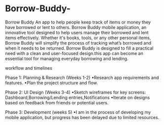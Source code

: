 # Borrow-Buddy-

Borrow Buddy An app to help people keep track of items or money they have borrowed or lent to others. Borrow Buddy mobile application, an innovative tool designed to help users manage their borrowed and lent items effectively. Whether it's books, tools, or any other personal items, Borrow Buddy will simplify the process of tracking what’s borrowed and when it needs to be returned. Borrow Buddy is designed to fill a practical need with a clean and user-focused design.this app can become an essential tool for managing everyday borrowing and lending.

workflow and timelines

Phase 1: Planning & Research (Weeks 1-2) •Research app requirements and features. •Plan the project structure and flow.

Phase 2: UI Design (Weeks 3-4) •Sketch wireframes for key screens: Dashboard,Borrowing/Lending entries,Notifications •Iterate on designs based on feedback from friends or potential users.

Phase 3: Development (weeks 5) •I am in the process of developing my mobile application, but progress has been delayed due to limited resources.
